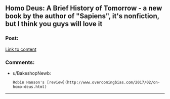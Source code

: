 ## Homo Deus: A Brief History of Tomorrow - a new book by the author of "Sapiens", it's nonfiction, but I think you guys will love it

### Post:

[Link to content](https://www.audible.com/pd/Science-Technology/Homo-Deus-Audiobook/B01N4DCBK6)

### Comments:

- u/BakeshopNewb:
  ```
  Robin Hanson's [review](http://www.overcomingbias.com/2017/02/on-homo-deus.html)
  ```

---

